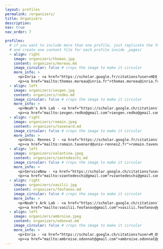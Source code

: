 ```yaml
---
layout: profiles
permalink: /organizers/
title: Organizers
description: 
nav: true
nav_order: 7

profiles:
  # if you want to include more than one profile, just replicate the following block
  # and create one content file for each profile inside _pages/
  - align: right
    image: organizers/thomas.jpg
    content: organizers/moreau.md
    image_circular: false # crops the image to make it circular
    more_info: >
      <p>Inria - <a href="https://scholar.google.fr/citations?user=HEO_PsAAAAAJ">Scholar</a> </p>
      <p><a href="mailto:thomas.moreau@inria.fr">thomas.moreau@inria.fr</a></p>
  - align: left
    image: organizers/ievgen.jpg
    content: organizers/redko.md
    image_circular: false # crops the image to make it circular
    more_info: >
      <p>Noah's Ark Lab - <a href="https://scholar.google.ch/citations?user=qJ1-XewAAAAJ">Scholar</a> </p>
      <p><a href="mailto:ievgen.redko@gmail.com">ievgen.redko@gmail.com</a></p>
  - align: right
    image: organizers/romain.jpeg
    content: organizers/tavenard.md
    image_circular: false # crops the image to make it circular
    more_info: >
      <p>Univ. Rennes 2 - <a href="https://scholar.google.fr/citations?user=wn1XFWMAAAAJ">Scholar</a> </p>
      <p><a href="mailto:romain.tavenard@univ-rennes2.fr">romain.tavenard@univ-rennes2.fr</a></p>
  - align: left
    image: organizers/valentina.jpeg
    content: organizers/zantedeschi.md
    image_circular: false # crops the image to make it circular
    more_info: >
      <p>ServiceNow - <a href="https://scholar.google.ch/citations?user=tdUUrS8AAAAJ">Scholar</a> </p>
      <p><a href="mailto:vzantedeschi@gmail.com">vzantedeschi@gmail.com</a></p>
  - align: right
    image: organizers/vasilii.jpg
    content: organizers/feofanov.md
    image_circular: false # crops the image to make it circular
    more_info: >
      <p>Noah's Ark Lab - <a href="https://scholar.google.ch/citations?user=UIteS6oAAAAJ">Scholar</a> </p>
      <p><a href="mailto:vasilii.feofanov@gmail.com">vasilii.feofanov@gmail.com</a></p>
  - align: left
    image: organizers/ambroise.jpeg
    content: organizers/odonnat.md
    image_circular: false # crops the image to make it circular
    more_info: >
      <p>Inria - <a href="https://scholar.google.ch/citations?user=M_OS-3kAAAAJ">Scholar</a> </p>
      <p><a href="mailto:ambroise.odonnat@gmail.com">ambroise.odonnat@gmail.com</a></p>
---
```

